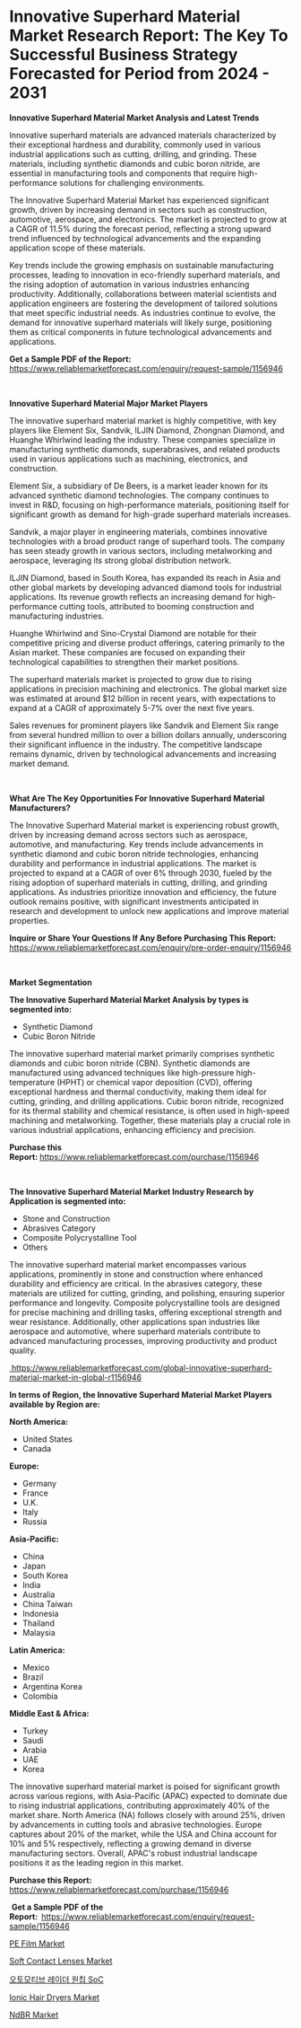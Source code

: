 <p><h1>Innovative Superhard Material Market Research Report: The Key To Successful Business Strategy Forecasted for Period from 2024 - 2031</h1></p><p><strong>Innovative Superhard Material Market Analysis and Latest Trends</strong></p>
<p><p>Innovative superhard materials are advanced materials characterized by their exceptional hardness and durability, commonly used in various industrial applications such as cutting, drilling, and grinding. These materials, including synthetic diamonds and cubic boron nitride, are essential in manufacturing tools and components that require high-performance solutions for challenging environments. </p><p>The Innovative Superhard Material Market has experienced significant growth, driven by increasing demand in sectors such as construction, automotive, aerospace, and electronics. The market is projected to grow at a CAGR of 11.5% during the forecast period, reflecting a strong upward trend influenced by technological advancements and the expanding application scope of these materials. </p><p>Key trends include the growing emphasis on sustainable manufacturing processes, leading to innovation in eco-friendly superhard materials, and the rising adoption of automation in various industries enhancing productivity. Additionally, collaborations between material scientists and application engineers are fostering the development of tailored solutions that meet specific industrial needs. As industries continue to evolve, the demand for innovative superhard materials will likely surge, positioning them as critical components in future technological advancements and applications.</p></p>
<p><strong>Get a Sample PDF of the Report:&nbsp;</strong> <a href="https://www.reliablemarketforecast.com/enquiry/request-sample/1156946">https://www.reliablemarketforecast.com/enquiry/request-sample/1156946</a></p>
<p>&nbsp;</p>
<p><strong>Innovative Superhard Material Major Market Players</strong></p>
<p><p>The innovative superhard material market is highly competitive, with key players like Element Six, Sandvik, ILJIN Diamond, Zhongnan Diamond, and Huanghe Whirlwind leading the industry. These companies specialize in manufacturing synthetic diamonds, superabrasives, and related products used in various applications such as machining, electronics, and construction.</p><p>Element Six, a subsidiary of De Beers, is a market leader known for its advanced synthetic diamond technologies. The company continues to invest in R&D, focusing on high-performance materials, positioning itself for significant growth as demand for high-grade superhard materials increases.</p><p>Sandvik, a major player in engineering materials, combines innovative technologies with a broad product range of superhard tools. The company has seen steady growth in various sectors, including metalworking and aerospace, leveraging its strong global distribution network.</p><p>ILJIN Diamond, based in South Korea, has expanded its reach in Asia and other global markets by developing advanced diamond tools for industrial applications. Its revenue growth reflects an increasing demand for high-performance cutting tools, attributed to booming construction and manufacturing industries.</p><p>Huanghe Whirlwind and Sino-Crystal Diamond are notable for their competitive pricing and diverse product offerings, catering primarily to the Asian market. These companies are focused on expanding their technological capabilities to strengthen their market positions.</p><p>The superhard materials market is projected to grow due to rising applications in precision machining and electronics. The global market size was estimated at around $12 billion in recent years, with expectations to expand at a CAGR of approximately 5-7% over the next five years.</p><p>Sales revenues for prominent players like Sandvik and Element Six range from several hundred million to over a billion dollars annually, underscoring their significant influence in the industry. The competitive landscape remains dynamic, driven by technological advancements and increasing market demand.</p></p>
<p>&nbsp;</p>
<p><strong>What Are The Key Opportunities For Innovative Superhard Material Manufacturers?</strong></p>
<p><p>The Innovative Superhard Material market is experiencing robust growth, driven by increasing demand across sectors such as aerospace, automotive, and manufacturing. Key trends include advancements in synthetic diamond and cubic boron nitride technologies, enhancing durability and performance in industrial applications. The market is projected to expand at a CAGR of over 6% through 2030, fueled by the rising adoption of superhard materials in cutting, drilling, and grinding applications. As industries prioritize innovation and efficiency, the future outlook remains positive, with significant investments anticipated in research and development to unlock new applications and improve material properties.</p></p>
<p><strong>Inquire or Share Your Questions If Any Before Purchasing This Report:</strong> <a href="https://www.reliablemarketforecast.com/enquiry/pre-order-enquiry/1156946">https://www.reliablemarketforecast.com/enquiry/pre-order-enquiry/1156946</a></p>
<p>&nbsp;</p>
<p><strong>Market Segmentation</strong></p>
<p><strong>The Innovative Superhard Material Market Analysis by types is segmented into:</strong></p>
<p><ul><li>Synthetic Diamond</li><li>Cubic Boron Nitride</li></ul></p>
<p><p>The innovative superhard material market primarily comprises synthetic diamonds and cubic boron nitride (CBN). Synthetic diamonds are manufactured using advanced techniques like high-pressure high-temperature (HPHT) or chemical vapor deposition (CVD), offering exceptional hardness and thermal conductivity, making them ideal for cutting, grinding, and drilling applications. Cubic boron nitride, recognized for its thermal stability and chemical resistance, is often used in high-speed machining and metalworking. Together, these materials play a crucial role in various industrial applications, enhancing efficiency and precision.</p></p>
<p><strong>Purchase this Report:&nbsp;</strong><a href="https://www.reliablemarketforecast.com/purchase/1156946">https://www.reliablemarketforecast.com/purchase/1156946</a></p>
<p>&nbsp;</p>
<p><strong>The Innovative Superhard Material Market Industry Research by Application is segmented into:</strong></p>
<p><ul><li>Stone and Construction</li><li>Abrasives Category</li><li>Composite Polycrystalline Tool</li><li>Others</li></ul></p>
<p><p>The innovative superhard material market encompasses various applications, prominently in stone and construction where enhanced durability and efficiency are critical. In the abrasives category, these materials are utilized for cutting, grinding, and polishing, ensuring superior performance and longevity. Composite polycrystalline tools are designed for precise machining and drilling tasks, offering exceptional strength and wear resistance. Additionally, other applications span industries like aerospace and automotive, where superhard materials contribute to advanced manufacturing processes, improving productivity and product quality.</p></p>
<p><a href="https://www.reliablemarketforecast.com/global-innovative-superhard-material-market-in-global-r1156946">&nbsp;https://www.reliablemarketforecast.com/global-innovative-superhard-material-market-in-global-r1156946</a></p>
<p><strong>In terms of Region, the Innovative Superhard Material Market Players available by Region are:</strong></p>
<p>
    <p> <strong> North America: </strong>
        <ul>
            <li>United States</li>
            <li>Canada</li>
        </ul>
        </p> 
    <p> <strong> Europe: </strong>
        <ul>
            <li>Germany</li>
            <li>France</li>
            <li>U.K.</li>
            <li>Italy</li>
            <li>Russia</li>
        </ul>
        </p> 
    <p> <strong> Asia-Pacific: </strong>
        <ul>
            <li>China</li>
            <li>Japan</li>
            <li>South Korea</li>
            <li>India</li>
            <li>Australia</li>
            <li>China Taiwan</li>
            <li>Indonesia</li>
            <li>Thailand</li>
            <li>Malaysia</li>
        </ul>
        </p> 
    <p> <strong> Latin America: </strong>
        <ul>
            <li>Mexico</li>
            <li>Brazil</li>
            <li>Argentina Korea</li>
            <li>Colombia</li>
        </ul>
        </p> 
    <p> <strong> Middle East & Africa: </strong>
        <ul>
            <li>Turkey</li>
            <li>Saudi</li>
            <li>Arabia</li>
            <li>UAE</li>
            <li>Korea</li>
        </ul>
    </p>
    </p>
<p><p>The innovative superhard material market is poised for significant growth across various regions, with Asia-Pacific (APAC) expected to dominate due to rising industrial applications, contributing approximately 40% of the market share. North America (NA) follows closely with around 25%, driven by advancements in cutting tools and abrasive technologies. Europe captures about 20% of the market, while the USA and China account for 10% and 5% respectively, reflecting a growing demand in diverse manufacturing sectors. Overall, APAC's robust industrial landscape positions it as the leading region in this market.</p></p>
<p><strong>Purchase this Report: </strong><a href="https://www.reliablemarketforecast.com/purchase/1156946">https://www.reliablemarketforecast.com/purchase/1156946</a></p>
<p>&nbsp;<strong>Get a Sample PDF of the Report:&nbsp;&nbsp;</strong><a href="https://www.reliablemarketforecast.com/enquiry/request-sample/1156946">https://www.reliablemarketforecast.com/enquiry/request-sample/1156946</a></p>
<p><strong></strong></p>
<p><p><a href="https://issuu.com/reportprime-2/docs/pe-film-market-size-2030.pptx_1dd44b7571d74a">PE Film Market</a></p><p><a href="https://www.linkedin.com/pulse/soft-contact-lenses-market-investigation-industry-evolution-yj3ye?trackingId=3Rxskx7uSKKtQcZDZRc47Q%3D%3D">Soft Contact Lenses Market</a></p><p><a href="https://medium.com/@nikki.bettison/%EC%84%B1%EC%9E%A5-%EC%9E%A0%EC%9E%AC%EB%A0%A5-%ED%95%B4%EC%A0%9C-2024%EB%85%84%EB%B6%80%ED%84%B0-2031%EB%85%84%EA%B9%8C%EC%A7%80%EC%9D%98-%EC%9E%90%EB%8F%99%EC%B0%A8-%EB%A0%88%EC%9D%B4%EB%8D%94-one-chip-soc-%EC%8B%9C%EC%9E%A5%EC%97%90-%EB%8C%80%ED%95%9C-%EC%A0%84%EB%9E%B5%EC%A0%81-%EB%B6%84%EC%84%9D-%EC%A0%84%EB%A7%9D-2e064cfec2cd">오토모티브 레이더 원칩 SoC</a></p><p><a href="https://www.linkedin.com/pulse/ionic-hair-dryers-market-overview-global-trends-future-prospects-01fme?trackingId=G4ZK%2FeB8S0K0wKU6ppWlDQ%3D%3D">Ionic Hair Dryers Market</a></p><p><a href="https://issuu.com/reportprime-2/docs/ndbr-market-size-2030.pptx_d4f7e7e60f8c39">NdBR Market</a></p></p>